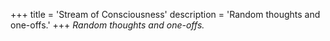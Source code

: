 +++
title = 'Stream of Consciousness'
description = 'Random thoughts and one-offs.'
+++
*Random thoughts and one-offs.*